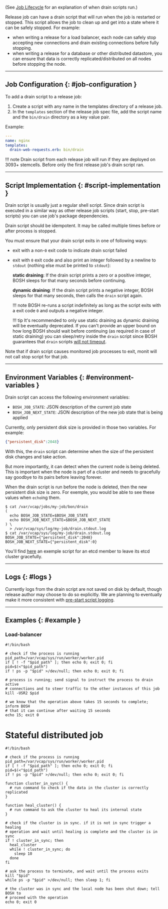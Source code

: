 (See [Job Lifecycle](job-lifecycle.md) for an explanation of when drain scripts run.)

Release job can have a drain script that will run when the job is restarted or stopped. This script allows the job to clean up and get into a state where it can be safely stopped. For example:
- when writing a release for a load balancer, each node can safely stop accepting new connections and drain existing connections before fully stopping.
- when writing a release for a database or other distributed datastore, you can ensure that data is correctly replicated/distributed on all nodes before stopping the node.

---
## Job Configuration {: #job-configuration }

To add a drain script to a release job:

1. Create a script with any name in the templates directory of a release job.
1. In the `templates` section of the release job spec file, add the script name and the `bin/drain` directory as a key value pair.

Example:

```yaml
---
name: nginx
templates:
  drain-web-requests.erb: bin/drain
```

!!! note
    Drain script from each release job will run if they are deployed on 3093+ stemcells. Before only the first release job's drain script ran.

---
## Script Implementation {: #script-implementation }

Drain script is usually just a regular shell script. Since drain script is executed in a similar way as other release job scripts (start, stop, pre-start scripts) you can use job's package dependencies.

Drain script should be idempotent. It may be called multiple times before or after process is stopped.

You must ensure that your drain script exits in one of following ways:

- exit with a non-`0` exit code to indicate drain script failed

- exit with `0` exit code and also print an integer followed by a newline to `stdout` (nothing else must be printed to `stdout`):

    **static draining**: If the drain script prints a zero or a positive integer, BOSH sleeps for that many seconds before continuing.

    **dynamic draining**: If the drain script prints a negative integer, BOSH sleeps for that many seconds, then calls the `drain` script again.

    !!! note
        BOSH re-runs a script indefinitely as long as the script exits with a exit code <code>0</code> and outputs a negative integer.

    !!! tip
        It's recommended to only use static draining as dynamic draining will be eventually deprecated. If you can't provide an upper bound
        on how long BOSH should wait before continuing (as required in case of static draining) you can sleep/retry inside the `drain` script
        since BOSH guarantees that `drain` scripts [will not timeout](drain.md#stop).

Note that if drain script causes monitored job processes to exit, monit will not call stop script for that job.

---
## Environment Variables {: #environment-variables }

Drain script can access the following environment variables:

* `BOSH_JOB_STATE`: JSON description of the current job state
* `BOSH_JOB_NEXT_STATE`: JSON description of the new job state that is being applied

Currently, only persistent disk size is provided in those two variables. For
example:

```json
{"persistent_disk":2048}
```

With this, the `drain` script can determine when the size of the persistent
disk changes and take action.

But more importantly, it can detect when the current node is being deleted.
This is important when the node is part of a cluster and needs to gracefully
say goodbye to its pairs before leaving forever.

When the drain script is run before the node is deleted, then the new
persistent disk size is zero. For exemple, you would be able to see these
values when `echo`ing them.

```shell
$ cat /var/vcap/jobs/my-job/bon/drain
(
  echo BOSH_JOB_STATE=$BOSH_JOB_STATE
  echo BOSH_JOB_NEXT_STATE=$BOSH_JOB_NEXT_STATE
) \
  > /var/vcap/sys/log/my-job/drain.stdout.log
$ cat /var/vcap/sys/log/my-job/drain.stdout.log
BOSH_JOB_STATE={"persistent_disk":2048}
BOSH_JOB_NEXT_STATE={"persistent_disk":0}
```

You'll find [here](https://github.com/cloudfoundry-incubator/cfcr-etcd-release/blob/master/jobs/etcd/templates/bin/drain.erb)
an exemple script for an etcd member to leave its etcd cluster gracefully.


---
## Logs {: #logs }

Currently logs from the drain script are not saved on disk by default, though release author may choose to do so explicitly. We are planning to eventually make it more consistent with [pre-start script logging](pre-start.md#logs).

---
## Examples {: #example }

### Load-balancer
```shell
#!/bin/bash

# check if the process is running
pid_path=/var/vcap/sys/run/worker/worker.pid
if [ ! -f "$pid_path" ]; then echo 0; exit 0; fi
pid=$(<"$pid_path")
if ! ps -p "$pid" >/dev/null; then echo 0; exit 0; fi

# process is running; send signal to instruct the process to drain active 
# connections and to steer traffic to the other instances of this job
kill -USR2 $pid

# we know that the operation above takes 15 seconds to complete; inform BOSH 
# that it can continue after waiting 15 seconds
echo 15; exit 0
```

# Stateful distributed job
```shell
#!/bin/bash

# check if the process is running
pid_path=/var/vcap/sys/run/worker/worker.pid
if [ ! -f "$pid_path" ]; then echo 0; exit 0; fi
pid=$(<"$pid_path")
if ! ps -p "$pid" >/dev/null; then echo 0; exit 0; fi

function cluster_in_sync() {
  # run command to check if the data in the cluster is correctly replicated
}

function heal_cluster() {
  # run command to ask the cluster to heal its internal state
}

# check if the cluster is in sync. if it is not in sync trigger a healing
# operation and wait until healing is complete and the cluster is in sync
if ! cluster_in_sync; then
  heal_cluster
  while ! cluster_in_sync; do
    sleep 10
  done
fi

# ask the process to terminate, and wait until the process exits
kill "$pid"
while ps -p "$pid" >/dev/null; then sleep 1; fi

# the cluster was in sync and the local node has been shut down; tell BOSH to
# proceed with the operation
echo 0; exit 0
```